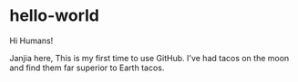 # hello-world

Hi Humans!

Janjia here, This is my first time to use GitHub.
I've had tacos on the moon and find them far superior to Earth tacos.
